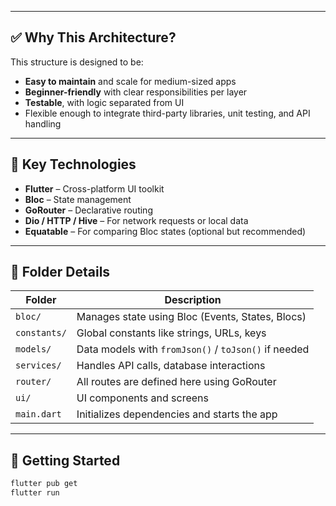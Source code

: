 
---

## ✅ Why This Architecture?

This structure is designed to be:

- **Easy to maintain** and scale for medium-sized apps
- **Beginner-friendly** with clear responsibilities per layer
- **Testable**, with logic separated from UI
- Flexible enough to integrate third-party libraries, unit testing, and API handling

---

## 🧩 Key Technologies

- **Flutter** – Cross-platform UI toolkit
- **Bloc** – State management
- **GoRouter** – Declarative routing
- **Dio / HTTP / Hive** – For network requests or local data
- **Equatable** – For comparing Bloc states (optional but recommended)

---

## 📁 Folder Details

| Folder        | Description |
|---------------|-------------|
| `bloc/`       | Manages state using Bloc (Events, States, Blocs) |
| `constants/`  | Global constants like strings, URLs, keys |
| `models/`     | Data models with `fromJson()` / `toJson()` if needed |
| `services/`   | Handles API calls, database interactions |
| `router/`     | All routes are defined here using GoRouter |
| `ui/`         | UI components and screens |
| `main.dart`   | Initializes dependencies and starts the app |

---

## 🚀 Getting Started

```bash
flutter pub get
flutter run
